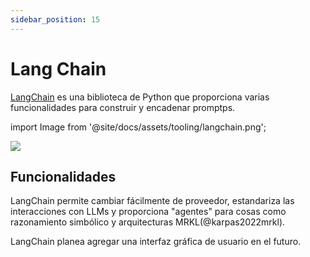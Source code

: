 ```yaml
---
sidebar_position: 15
---
```


# Lang Chain

[LangChain](https://github.com/hwchase17/langchain/) es una biblioteca de Python que proporciona varias funcionalidades para construir y encadenar promptps.

import Image from '@site/docs/assets/tooling/langchain.png';

<div style={{textAlign: 'center'}}>
  <img src={Image} style={{width: "750px"}} />
</div>

## Funcionalidades

LangChain permite cambiar fácilmente de proveedor, estandariza las interacciones con LLMs
y proporciona "agentes" para cosas como razonamiento simbólico y arquitecturas MRKL(@karpas2022mrkl).

LangChain planea agregar una interfaz gráfica de usuario en el futuro.
